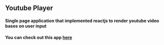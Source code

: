## Youtube Player
#### Single page application that implemented reactjs to render youtube video bases on user input
#### You can check out this app [here](http://youtube-player-reactjs.s3-website-us-west-1.amazonaws.com/)
